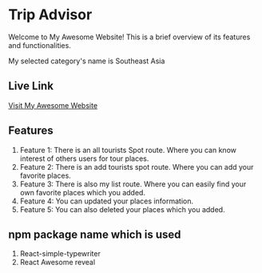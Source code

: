 # Trip Advisor

Welcome to My Awesome Website! This is a brief overview of its features and functionalities.

My selected category's name is Southeast Asia

## Live Link
[Visit My Awesome Website](https://tourism-focused-auth.web.app)

## Features
1. Feature 1: There is an all tourists Spot route. Where you can know interest of others users for tour places.
2. Feature 2: There is an add tourists spot route. Where you can add your favorite places.
3. Feature 3: There is also my list route. Where you can easily find your own favorite places which you added.
4. Feature 4: You can updated your places information.
5. Feature 5: You can also deleted your places which you added.

## npm package name which is used
1. React-simple-typewriter
2. React Awesome reveal